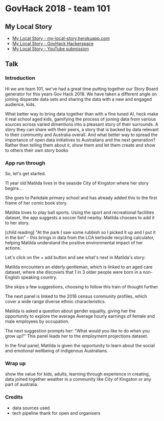 # GovHack 2018 - team 101

## My Local Story

  * [My Local Story - my-local-story.herokuapp.com](https://my-local-story.herokuapp.com/)
  * [My Local Story - GovHack Hackerspace](https://2018.hackerspace.govhack.org/projects/my_local_story)
  * [My Local Story - YouTube submission]()


## Talk

### Introduction

Hi we are team 101, we've had a great time putting together our Story Board generator
for this years Gov Hack 2018. We have taken a different angle on joining disperate data
sets and sharing the data with a new and engaged audience, kids.

What better way to bring data together than with a fine tuned AI, heck make it real
school aged kids, gamifying the process of joining data from various sources across
varied dimentions into a pleasant story of their surrounds. A story they can share with
their peers, a story that is backed by data relevant to their community and Australia
overall. And what better way to spread the importance of open data initiatives to Australians
and the next generation? Rather then telling them about it, show them and let them create
and show to others their own story books


### App run through

So, let's get started.

11 year old Matilda lives in the seaside City of Kingston where her story begins...

She goes to Parkdale primary school and has already added this to the first
frame of her comic book story.

Matilda loves to play ball sports. Using the sport and recreational facilities
dataset, the app suggests a soccer field nearby. Matilda chooses to add it to
her story.

[child reading] "At the park I saw some rubbish so I picked it up and I put it in the bin" -
this brings in data from the LCA kerbside recycling calculator, helping Matilda
understand the positive environmental impact of her actions.

Let's click on the + add button and see what's next in Matilda's story:

Matilda encounters an elderly gentleman, which is linked to an aged care dataset,
where she discovers that 1 in 3 older people were born in a non-English speaking country.

She skips a few suggestions, choosing to follow this train of thought further.

The next panel is linked to the 2016 census community profiles, which cover a
wide range diverse ethnic characteristics.

Matilda is asked a question about gender equality, giving her the opportunity
to explore the average Average hourly earnings of female and male employees by occupation.

The next suggestion prompts her: "What would you like to do when you grow up?"
This panel leads her to the employment projections dataset.

In the final panel, Matilda is given the opportunity to learn about the social
and emotional wellbeing of indigenous Australians.

### Wrap up

show the value for kids, adults, learning through experience in creating, data joined
together weather in a community like City of Kingston or any part of australia.

### Credits

- data sources used
- tech pipeline
thank for open and organisers
